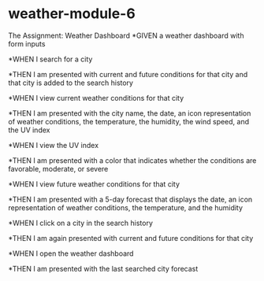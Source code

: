 # weather-module-6
The Assignment: Weather Dashboard
*GIVEN a weather dashboard with form inputs

*WHEN I search for a city

*THEN I am presented with current and future conditions for that city and that city is added to the search history

*WHEN I view current weather conditions for that city

*THEN I am presented with the city name, the date, an icon representation of weather conditions, the temperature, the humidity, the wind speed, and the UV index

*WHEN I view the UV index

*THEN I am presented with a color that indicates whether the conditions are favorable, moderate, or severe

*WHEN I view future weather conditions for that city

*THEN I am presented with a 5-day forecast that displays the date, an icon representation of weather conditions, the temperature, and the humidity

*WHEN I click on a city in the search history

*THEN I am again presented with current and future conditions for that city

*WHEN I open the weather dashboard

*THEN I am presented with the last searched city forecast

